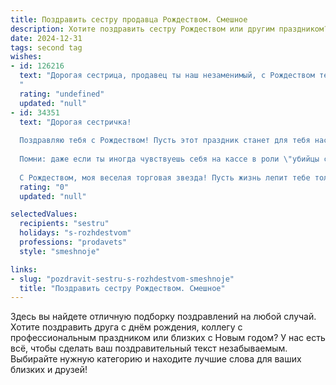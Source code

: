 ```yaml
---
title: Поздравить сестру продавца Рождеством. Смешное
description: Хотите поздравить сестру Рождеством или другим праздником? Наш ИИ создаст незабываемое поздравление, а вы обязательно выделитесь среди других.  
date: 2024-12-31
tags: second tag
wishes:
- id: 126216
  text: "Дорогая сестрица, продавец ты наш незаменимый, с Рождеством тебя!  Желаю, чтобы в Новом году твои продажи взлетели до небес, а клиенты были настолько довольны, что дарили тебе не только деньги, но и горы подарков! Пусть твой  праздничный стол ломится от вкусностей, а  счастья будет больше, чем  уценка в «Черную пятницу»!
  "
  rating: "undefined"
  updated: "null"
- id: 34351
  text: "Дорогая сестричка!
  
  Поздравляю тебя с Рождеством! Пусть этот праздник станет для тебя настоящим КЛИЕНТом – щедрым, добрым и полным приятных сюрпризов! Желаю, чтобы на твоём жизненном торте всегда были сладкие кусочки счастья, а горькие проверки на работу обходили стороной.
  
  Помни: даже если ты иногда чувствуешь себя на кассе в роли \"убийцы скидок\", знай, ты - наш лучший продавец улыбок и хорошего настроения! Пусть в твоём магазине жизни будет только лучший ассортимент: радость, любовь и безграничное счастье!
  
  С Рождеством, моя веселая торговая звезда! Пусть жизнь лепит тебе только успешные акции и акционные дни!"
  rating: "0"
  updated: "null"

selectedValues:
  recipients: "sestru"
  holidays: "s-rozhdestvom"
  professions: "prodavets"
  style: "smeshnoje"

links:
- slug: "pozdravit-sestru-s-rozhdestvom-smeshnoje"
  title: "Поздравить сестру Рождеством. Смешное"
---
```


Здесь вы найдете отличную подборку поздравлений на любой случай. 
Хотите поздравить друга с днём рождения, коллегу с профессиональным праздником или близких с Новым годом? У нас есть всё, чтобы сделать ваш поздравительный текст незабываемым. Выбирайте нужную категорию и находите лучшие слова для ваших близких и друзей!
